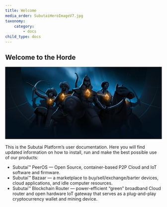 ```yaml
---
title: Welcome
media_order: SubutaiHeroImageV7.jpg
taxonomy:
    category:
        - docs
child_type: docs
---
```


## Welcome to the Horde

![](SubutaiHeroImageV7.jpg)

This is the Subutai Platform’s user documentation. Here you will find updated information on how to install, run and make the best possible use of our products:

* Subutai™ PeerOS — Open Source, container-based P2P Cloud and IoT software and firmware.
* Subutai™ Bazaar — a marketplace to buy/sell/exchange/barter devices, cloud applications, and idle computer resources.
* Subutai™ Blockchain Router — power-efficient “green” broadband Cloud router and open hardware IoT gateway that serves as a plug-and-play cryptocurrency wallet and mining device.